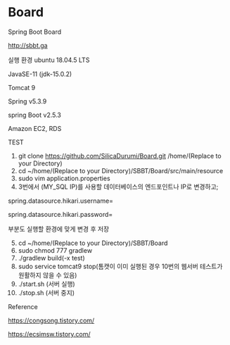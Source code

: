 # Board
 Spring Boot Board
 
http://sbbt.ga

실행 환경
ubuntu 18.04.5 LTS

JavaSE-11 (jdk-15.0.2)

Tomcat 9

Spring v5.3.9

spring Boot v2.5.3

Amazon EC2, RDS



TEST

1. git clone https://github.com/SilicaDurumi/Board.git /home/(Replace to your Directory)
2. cd ~/home/(Replace to your Directory)/SBBT/Board/src/main/resource
3. sudo vim application.properties 
4. 3번에서 (MY_SQL IP)를 사용할 데이터베이스의 엔드포인트나 IP로 변경하고;

spring.datasource.hikari.username= 

spring.datasource.hikari.password= 

부분도 실행할 환경에 맞게 변경 후 저장

5. cd ~/home/(Replace to your Directory)/SBBT/Board
6. sudo chmod 777 gradlew
7. ./gradlew build(-x test)
8. sudo service tomcat9 stop(톰캣이 이미 실행된 경우 10번의 웹서버 테스트가 원활하지 않을 수 있음)
9. ./start.sh (서버 실행)
10. ./stop.sh (서버 중지)




Reference 

https://congsong.tistory.com/

https://ecsimsw.tistory.com/
